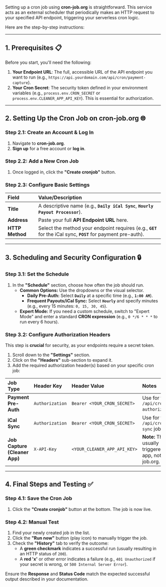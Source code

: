 Setting up a cron job using **cron-job.org** is straightforward. This service acts as an external scheduler that periodically makes an HTTP request to your specified API endpoint, triggering your serverless cron logic.

Here are the step-by-step instructions:

---

## 1. Prerequisites 📋

Before you start, you'll need the following:

1.  **Your Endpoint URL**: The full, accessible URL of the API endpoint you want to run (e.g., `https://api.yourdomain.com/api/cron/payment-capture`).
2.  **Your Cron Secret**: The security token defined in your environment variables (e.g., `process.env.CRON_SECRET` or `process.env.CLEANER_APP_API_KEY`). This is essential for authorization.

---

## 2. Setting Up the Cron Job on cron-job.org 🌐

### Step 2.1: Create an Account & Log In

1.  Navigate to **cron-job.org**.
2.  **Sign up** for a free account or **log in**.

### Step 2.2: Add a New Cron Job

1.  Once logged in, click the **"Create cronjob"** button.

### Step 2.3: Configure Basic Settings

| Field | Value/Description |
| :--- | :--- |
| **Title** | A descriptive name (e.g., **`Daily iCal Sync`**, **`Hourly Payout Processor`**). |
| **Address** | Paste your full **API Endpoint URL** here. |
| **HTTP Method** | Select the method your endpoint requires (e.g., **`GET`** for the iCal sync, **`POST`** for payment pre-auth). |

---

## 3. Scheduling and Security Configuration 🔒

### Step 3.1: Set the Schedule

1.  In the **"Schedule"** section, choose how often the job should run.
    * **Common Options:** Use the dropdowns or the visual selector.
        * **Daily Pre-Auth:** Select **`Daily`** at a specific time (e.g., **`1:00 AM`**).
        * **Frequent Payouts/iCal Sync:** Select **`Hourly`** and specify minutes (e.g., every 15 minutes: `0, 15, 30, 45`).
    * **Expert Mode:** If you need a custom schedule, switch to "Expert Mode" and enter a standard **CRON expression** (e.g., `0 */6 * * *` to run every 6 hours).

### Step 3.2: Configure Authorization Headers

This step is **crucial** for security, as your endpoints require a secret token.

1.  Scroll down to the **"Settings"** section.
2.  Click on the **"Headers"** sub-section to expand it.
3.  Add the required authorization header(s) based on your specific cron job:

| Job Type | Header Key | Header Value | Notes |
| :--- | :--- | :--- | :--- |
| **Payment Pre-Auth** | `Authorization` | `Bearer <YOUR_CRON_SECRET>` | Use for the `POST /api/cron/pre-authorize` job. |
| **iCal Sync** | `Authorization` | `Bearer <YOUR_CRON_SECRET>` | Use for the `GET /api/cron/ical-sync` job. |
| **Job Capture (Cleaner App)** | `X-API-Key` | `<YOUR_CLEANER_APP_API_KEY>` | **Note:** This job is usually triggered by the app, not cron-job.org. |

---

## 4. Final Steps and Testing ✅

### Step 4.1: Save the Cron Job

1.  Click the **"Create cronjob"** button at the bottom. The job is now live.

### Step 4.2: Manual Test

1.  Find your newly created job in the list.
2.  Click the **"Run now"** button (play icon) to manually trigger the job.
3.  Check the **"History"** tab to verify the outcome:
    * A **green checkmark** indicates a successful run (usually resulting in an HTTP status of `200`).
    * A **red 'x'** or other error indicates a failure (e.g., `401 Unauthorized` if your secret is wrong, or `500 Internal Server Error`).

Ensure the **Response** and **Status Code** match the expected successful output described in your documentation.